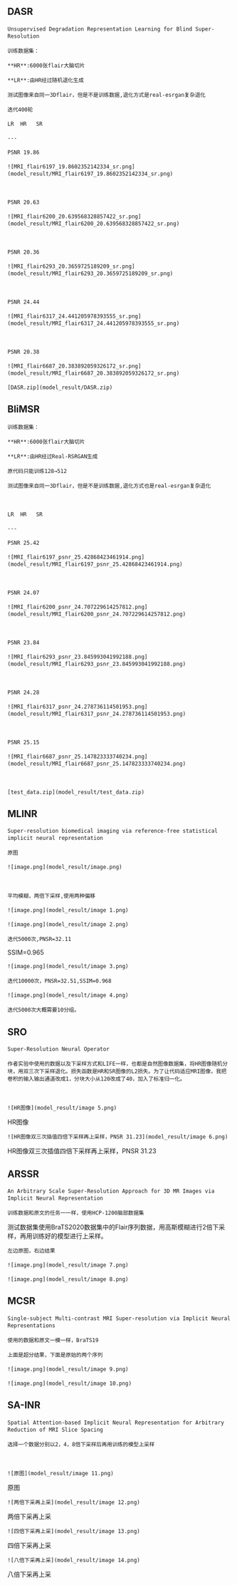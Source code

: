 

## DASR

    Unsupervised Degradation Representation Learning for Blind Super-Resolution

    训练数据集：

    **HR**:6000张flair大脑切片 

    **LR**:由HR经过随机退化生成

    测试图像来自同一3Dflair，但是不是训练数据,退化方式是real-esrgan复杂退化

    迭代400轮

    LR  HR   SR

    ---

    PSNR 19.86

    ![MRI_flair6197_19.8602352142334_sr.png](model_result/MRI_flair6197_19.8602352142334_sr.png)

    

    PSNR 20.63

    ![MRI_flair6200_20.639568328857422_sr.png](model_result/MRI_flair6200_20.639568328857422_sr.png)

    

    PSNR 20.36

    ![MRI_flair6293_20.3659725189209_sr.png](model_result/MRI_flair6293_20.3659725189209_sr.png)

    

    PSNR 24.44

    ![MRI_flair6317_24.441205978393555_sr.png](model_result/MRI_flair6317_24.441205978393555_sr.png)

    

    PSNR 20.38

    ![MRI_flair6687_20.383892059326172_sr.png](model_result/MRI_flair6687_20.383892059326172_sr.png)

    [DASR.zip](model_result/DASR.zip)

## BliMSR

    训练数据集：

    **HR**:6000张flair大脑切片 

    **LR**:由HR经过Real-RSRGAN生成

    原代码只能训练128→512

    测试图像来自同一3Dflair，但是不是训练数据,退化方式也是real-esrgan复杂退化

    

    LR  HR   SR

    ---

    PSNR 25.42

    ![MRI_flair6197_psnr_25.42868423461914.png](model_result/MRI_flair6197_psnr_25.42868423461914.png)

    

    PSNR 24.07

    ![MRI_flair6200_psnr_24.707229614257812.png](model_result/MRI_flair6200_psnr_24.707229614257812.png)

    

    PSNR 23.84

    ![MRI_flair6293_psnr_23.845993041992188.png](model_result/MRI_flair6293_psnr_23.845993041992188.png)

    

    PSNR 24.28

    ![MRI_flair6317_psnr_24.278736114501953.png](model_result/MRI_flair6317_psnr_24.278736114501953.png)

    

    PSNR 25.15

    ![MRI_flair6687_psnr_25.147823333740234.png](model_result/MRI_flair6687_psnr_25.147823333740234.png)

    

    [test_data.zip](model_result/test_data.zip)

## MLINR

    Super-resolution biomedical imaging via reference-free statistical implicit neural representation

    原图

    ![image.png](model_result/image.png)

    

    平均模糊，两倍下采样,使用两种偏移

    ![image.png](model_result/image 1.png)

    ![image.png](model_result/image 2.png)

    迭代5000次,PNSR=32.11
SSIM=0.965

    ![image.png](model_result/image 3.png)

    迭代10000次，PNSR=32.51,SSIM=0.968

    ![image.png](model_result/image 4.png)

    迭代5000次大概需要10分组。

## SRO

    Super-Resolution Neural Operator

    作者实验中使用的数据以及下采样方式和LIFE一样，也都是自然图像数据集，将HR图像随机分块，用双三次下采样退化。损失函数是HR和SR图像的L2损失。为了让代码适应MRI图像，我把卷积的输入输出通道改成1，分块大小从120改成了40，加入了标准归一化。

    

    ![HR图像](model_result/image 5.png)
HR图像

    ![HR图像双三次插值四倍下采样再上采样，PNSR 31.23](model_result/image 6.png)
HR图像双三次插值四倍下采样再上采样，PNSR 31.23

## ARSSR

    An Arbitrary Scale Super-Resolution Approach for 3D MR Images via Implicit Neural Representation

    训练数据和原文的任务一一样，使用HCP-1200脑部数据集
测试数据集使用BraTS2020数据集中的Flair序列数据，用高斯模糊进行2倍下采样，再用训练好的模型进行上采样。

    

    左边原图，右边结果

    ![image.png](model_result/image 7.png)

    ![image.png](model_result/image 8.png)

## MCSR

    Single-subject Multi-contrast MRI Super-resolution via Implicit Neural Representations

    使用的数据和原文一模一样，BraTS19

    上面是超分结果，下面是原始的两个序列

    ![image.png](model_result/image 9.png)

    ![image.png](model_result/image 10.png)

## SA-INR

    Spatial Attention-based Implicit Neural Representation for Arbitrary Reduction of MRI Slice Spacing

    选择一个数据分别以2，4，8倍下采样后再用训练的模型上采样

    

    ![原图](model_result/image 11.png)
原图

    ![两倍下采再上采](model_result/image 12.png)
两倍下采再上采

    

    ![四倍下采再上采](model_result/image 13.png)
四倍下采再上采

    

    ![八倍下采再上采](model_result/image 14.png)
八倍下采再上采

    

    



